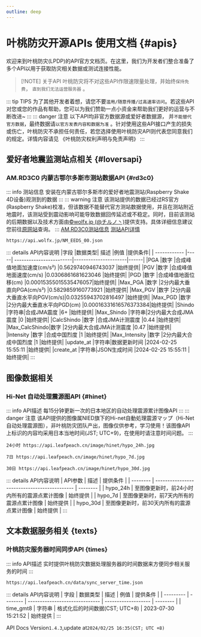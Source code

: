 ```yaml
---
outline: deep
---
```


# 叶桃防灾开源APIs 使用文档 {#apis}

欢迎来到叶桃防灾(LPDP)的API官方文档页。在这里，我们为开发者们整合准备了多个API以用于获取防灾相关数据或测试连接性能。
> [!NOTE] 关于API
> 叶桃防灾将不对这些API作限速限量处理，并始终`保持免费`， `直到我们无法运营服务器` 。

::: tip TIPS
为了其他开发者着想，请您不要`滥用/随意传播/过高速率访问`。若这些API对您或您的作品有帮助，您可以为我们赞助一点小资金来帮助我们更好的运营与不断改进~
:::
::: danger 注意
以下API均非官方数据源或爱好者数据源， 并`不能替代官方数据`，最终数据请`以官方发表内容和数据为准` 。针对使用这些API接口产生的损失或伤亡，叶桃防灾不承担任何责任，若您选择使用叶桃防灾API则代表您同意我们的规定。详情内容请见 《叶桃防灾权利声明与免责声明》
:::

## 爱好者地震监测站点相关 {#loversapi}
### AM.RD3C0 内蒙古鄂尔多斯市测站数据API {#rd3c0}
::: info 测站信息
安装在内蒙古鄂尔多斯市的爱好者地震测站(Raspberry Shake 4D设备)观测到的数据
:::
::: warning 注意
该测站提供的数据已经过RS官方(Raspberry Shake)校准，但该数据不能替代官方测站数据使用，并且在测站附近地震时，该测站受到震动影响可能导致数据回传延迟或不稳定。同时，目前该测站的后期数据以及技术方面由[©wolfx.jp ](https://wolfx.jp) [(@チルノ丶)](https://space.bilibili.com/18200769)提供支持。具体详细信息建议您前往[原网站](https://api.wolfx.jp/seis.html)查询。
:::
[AM.RD3C0测站信息](/info_rd3c0)      [测站API详情](https://api.wolfx.jp/seis.html)
```API地址
https://api.wolfx.jp/NM_EEDS_00.json
```
::: details API内容说明
|字段          |数据类型| 描述                    |例值                   |提供条件|
| ------------ |-----| ------------------------|----------------------|------|
|PGA           |数字  |合成峰值地面加速度(cm/s²)   |0.5629740946743037    |始终提供|
|PGV           |数字  |合成峰值地面速度(cm/s)      |0.0306861681623046    |始终提供|
|PGD           |数字  |合成峰值地面位移(cm)        |0.00015355015535476057|始终提供|
|Max_PGA       |数字  |2分内最大垂直向PGA(cm/s²)  |0.5829859160773921     |始终提供|
|Max_PGV       |数字  |2分内最大垂直水平向PGV(cm/s)|0.03255943702816497   |始终提供|
|Max_PGD       |数字  |2分内最大垂直水平向PGD(cm)  |0.00016331616576373384|始终提供|
|Shindo        |字符串|合成JMA震度                |6+                    |始终提供|
|Max_Shindo    |字符串|2分内最大合成JMA震度        |0                      |始终提供|
|CalcShindo    |数字  |合成JMA计测震度            |0.44                   |始终提供|
|Max_CalcShindo|数字  |2分内最大合成JMA计测震度     |0.47                  |始终提供|
|Intensity     |数字  |合成中国烈度               |1                      |始终提供|
|Max_Intensity |数字  |2分内最大合成中国烈度        |1                      |始终提供|
|update_at     |字符串|数据更新时间                |2024-02-25 15:55:11    |始终提供|
|create_at     |字符串|JSON生成时间               |2024-02-25 15:55:11    |始终提供|
:::
## 图像数据相关
### Hi-Net 自动处理震源图API {#hinet}
::: info API描述
每15分钟更新一次的日本地区的自动处理震源累计图像API
:::
::: danger 注意
该API提供的图像属NIED旗下的Hi-net自動処理震源マップ（Hi-Net自动处理震源图），非叶桃防灾团队产出，图像仅供参考，学习使用！该图像API上标识的内容均采用日本当地时间(JST; UTC+9)，在使用时请注意时间问题。
:::
```API地址（正在施工中，暂停访问。）
24小时 https://api.leafpeach.cn/image/hinet/hypo_24h.jpg

7日 https://api.leafpeach.cn/image/hinet/hypo_7d.jpg

30日 https://api.leafpeach.cn/image/hinet/hypo_30d.jpg
```
::: details API内容说明
| API参数  | 描述                                         | 提供条件 |
| -------- | -------------------------------------------- | -------- |
| hypo_24h | 至图像更新时，前24小时内所有的震源点累计图像 | 始终提供 |
| hypo_7d  | 至图像更新时，前7天内所有的震源点累计图像    | 始终提供 |
| hypo_30d | 至图像更新时，前30天内所有的震源点累计图像   | 始终提供 |
:::
## 文本数据服务相关 {texts}
### 叶桃防灾服务器时间同步API {times}
::: info API描述
实时提供叶桃防灾数据处理服务器的时间数据来方便同步相关服务的时间
:::
```API地址
https://api.leafpeach.cn/data/sync_server_time.json
```
::: details API内容说明
| 字段      | 数据类型 | 描述                           | 例值                | 提供条件 |
| --------- | -------- | ------------------------------ | ------------------- | -------- |
| time_gmt8 | 字符串   | 格式化后的时间数据(CST; UTC+8) | 2023-07-30 15:21:52 | 始终提供 |
:::

API Docs Version`1.4.3`,update at`2024/02/25 16:35(CST; UTC +8)`
